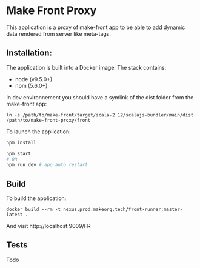 # Make Front Proxy

This application is a proxy of make-front app to be able to add dynamic data rendered from server like meta-tags.

## Installation:
The application is built into a Docker image. The stack contains:

* node (v9.5.0+)
* npm (5.6.0+)

In dev environnement you should have a symlink of the dist folder from the make-front app:

```
ln -s /path/to/make-front/target/scala-2.12/scalajs-bundler/main/dist /path/to/make-front-proxy/front
```

To launch the application:
```sh
npm install

npm start
# OR
npm run dev # app auto restart

```

## Build
To build the application:

```
docker build --rm -t nexus.prod.makeorg.tech/front-runner:master-latest .
```

And visit http://localhost:9009/FR

## Tests
Todo
